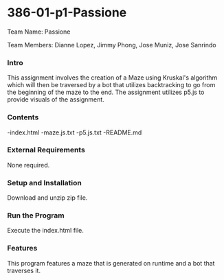 # 386-01-p1-Passione

Team Name: Passione

Team Members: Dianne Lopez, Jimmy Phong, Jose Muniz, Jose Sanrindo

### Intro

This assignment involves the creation of a Maze using Kruskal's algorithm
which will then be traversed by a bot that utilizes backtracking to go
from the beginning of the maze to the end.
The assignment utilizes p5.js to provide visuals of the assignment.

### Contents

-index.html
-maze.js.txt
-p5.js.txt
-README.md

### External Requirements

None required.

### Setup and Installation

Download and unzip zip file. 

### Run the Program

Execute the index.html file.

### Features

This program features a maze that is generated on runtime
and a bot that traverses it.


